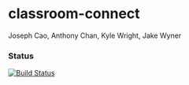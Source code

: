 # classroom-connect
Joseph Cao, Anthony Chan, Kyle Wright, Jake Wyner

### Status
[![Build Status](https://travis-ci.org/ECE373-Fall16/classroom-connect.png)](https://travis-ci.org/ECE373-Fall16/classroom-connect)

